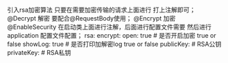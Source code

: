 ### 
引入rsa加密算法 只要在需要加密传输的请求上面进行 打上注解即可；
@Decrypt 解密 要配合@RequestBody使用；
@Encrypt 加密
@EnableSecurity 在启动类上面进行注解，后面进行配置文件需要
然后进行application 配置文件配置；
rsa:
  encrypt:
    open: true # 是否开启加密 true  or  false
    showLog: true # 是否打印加解密log true  or  false
    publicKey: # RSA公钥
    privateKey: # RSA私钥
